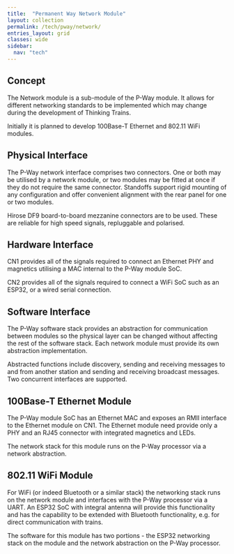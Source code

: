 ```yaml
---
title:  "Permanent Way Network Module"
layout: collection
permalink: /tech/pway/network/
entries_layout: grid
classes: wide
sidebar:
  nav: "tech"
---
```


## Concept

The Network module is a sub-module of the P-Way module. It allows for
different networking standards to be implemented which may change during the
development of Thinking Trains.

Initially it is planned to develop 100Base-T Ethernet and 802.11 WiFi modules.

## Physical Interface

The P-Way network interface comprises two connectors. One or both may be 
utilised by a network module, or two modules may be fitted at once if they
do not require the same connector. Standoffs support rigid mounting of any
configuration and offer convenient alignment with the rear panel for one or
two modules.

Hirose DF9 board-to-board mezzanine connectors are to be used. These are
reliable for high speed signals, repluggable and polarised.

## Hardware Interface

CN1 provides all of the signals required to connect an Ethernet PHY and
magnetics utilising a MAC internal to the P-Way module SoC.

CN2 provides all of the signals required to connect a WiFi SoC such as an
ESP32, or a wired serial connection.

## Software Interface

The P-Way software stack provides an abstraction for communication between
modules so the physical layer can be changed without affecting the rest of the
software stack. Each network module must provide its own abstraction
implementation.

Abstracted functions include discovery, sending and receiving messages to and
from another station and sending and receiving broadcast messages. Two
concurrent interfaces are supported.

## 100Base-T Ethernet Module

The P-Way module SoC has an Ethernet MAC and exposes an RMII interface to the
Ethernet module on CN1. The Ethernet module need provide only a PHY and an
RJ45 connector with integrated magnetics and LEDs.

The network stack for this module runs on the P-Way processor via a network
abstraction.

## 802.11 WiFi Module

For WiFi (or indeed Bluetooth or a similar stack) the networking stack runs on
the network module and interfaces with the P-Way processor via a UART. An
ESP32 SoC with integral antenna will provide this functionality and has the
capability to be extended with Bluetooth functionality, e.g. for direct
communication with trains.

The software for this module has two portions - the ESP32 networking stack
on the module and the network abstraction on the P-Way processor.

